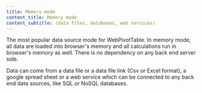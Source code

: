 ```yaml
---
title: Memory mode
content_title: Memory mode
content_subtitle: (data files, databases, web services)
---
```

The most popular data source mode for WebPivotTable.
In memory mode, all data are loaded into browser's memory and all calculations run in browser's memory as well.
There is no dependency on any back end server side.

Data can come from a data file or a data file link (Csv or Excel format),
a google spread sheet or a web service which can be connected to any back end data sources, like SQL or NoSQL databases.

